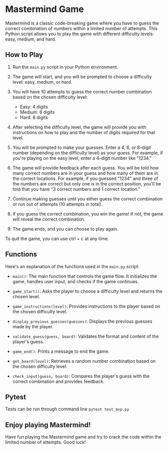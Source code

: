 # Mastermind Game

Mastermind is a classic code-breaking game where you have to guess the correct combination of numbers within a limited number of attempts. This Python script allows you to play the game with different difficulty levels: easy, medium, and hard.

## How to Play

1. Run the `main.py` script in your Python environment.

2. The game will start, and you will be prompted to choose a difficulty level: easy, medium, or hard.

3. You will have 10 attempts to guess the correct number combination based on the chosen difficulty level:
   - Easy: 4 digits
   - Medium: 6 digits
   - Hard: 8 digits

4. After selecting the difficulty level, the game will provide you with instructions on how to play and the number of digits required for that level.

5. You will be prompted to make your guesses. Enter a 4, 6, or 8-digit number (depending on the difficulty level) as your guess. For example, if you're playing on the easy level, enter a 4-digit number like "1234."

6. The game will provide feedback after each guess. You will be told how many correct numbers are in your guess and how many of them are in the correct locations. For example, if you guessed "1234" and three of the numbers are correct but only one is in the correct position, you'll be told that you have "3 correct numbers and 1 correct location."

7. Continue making guesses until you either guess the correct combination or run out of attempts (10 attempts in total).

8. If you guess the correct combination, you win the game! If not, the game will reveal the correct combination.

9. The game ends, and you can choose to play again.

To quit the game, you can use ctrl + c at any time. 

## Functions

Here's an explanation of the functions used in the `main.py` script:

- `main()`: The main function that controls the game flow. It initializes the game, handles user input, and checks if the game continues.

- `game_start()`: Asks the player to choose a difficulty level and returns the chosen level.

- `game_instructions(level)`: Provides instructions to the player based on the chosen difficulty level.

- `display_previous_guesses(guesses)`: Displays the previous guesses made by the player.

- `validate_guess(guess, board)`: Validates the format and content of the player's guess.

- `game_end()`: Prints a message to end the game.

- `get_board(level)`: Retrieves a random number combination based on the chosen difficulty level.

- `check_input(guess, board)`: Compares the player's guess with the correct combination and provides feedback.


## Pytest
Tests can be run through command line `pytest test_mvp.py`

## Enjoy playing Mastermind!

Have fun playing the Mastermind game and try to crack the code within the limited number of attempts. Good luck!

